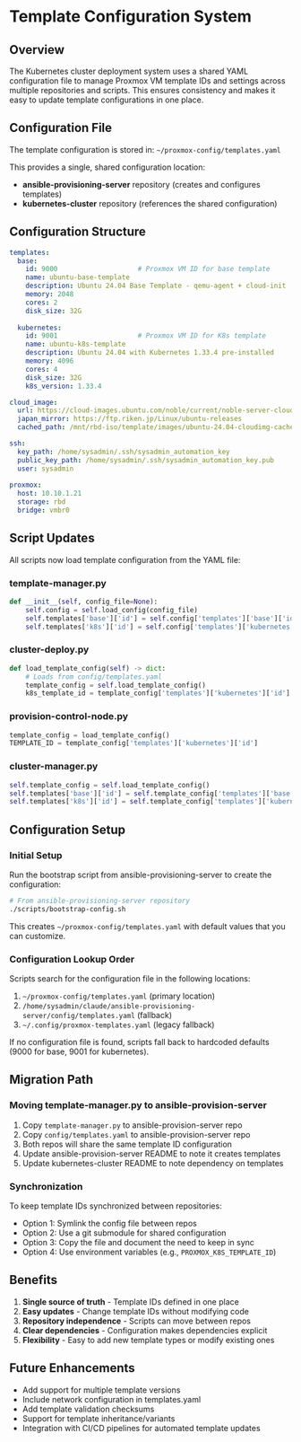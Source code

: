 # Template Configuration System

## Overview

The Kubernetes cluster deployment system uses a shared YAML configuration file to manage Proxmox VM template IDs and settings across multiple repositories and scripts. This ensures consistency and makes it easy to update template configurations in one place.

## Configuration File

The template configuration is stored in: `~/proxmox-config/templates.yaml`

This provides a single, shared configuration location:
- **ansible-provisioning-server** repository (creates and configures templates)
- **kubernetes-cluster** repository (references the shared configuration)

## Configuration Structure

```yaml
templates:
  base:
    id: 9000                    # Proxmox VM ID for base template
    name: ubuntu-base-template
    description: Ubuntu 24.04 Base Template - qemu-agent + cloud-init
    memory: 2048
    cores: 2
    disk_size: 32G
    
  kubernetes:
    id: 9001                    # Proxmox VM ID for K8s template
    name: ubuntu-k8s-template
    description: Ubuntu 24.04 with Kubernetes 1.33.4 pre-installed
    memory: 4096
    cores: 4
    disk_size: 32G
    k8s_version: 1.33.4

cloud_image:
  url: https://cloud-images.ubuntu.com/noble/current/noble-server-cloudimg-amd64.img
  japan_mirror: https://ftp.riken.jp/Linux/ubuntu-releases
  cached_path: /mnt/rbd-iso/template/images/ubuntu-24.04-cloudimg-cached.img

ssh:
  key_path: /home/sysadmin/.ssh/sysadmin_automation_key
  public_key_path: /home/sysadmin/.ssh/sysadmin_automation_key.pub
  user: sysadmin
  
proxmox:
  host: 10.10.1.21
  storage: rbd
  bridge: vmbr0
```

## Script Updates

All scripts now load template configuration from the YAML file:

### template-manager.py
```python
def __init__(self, config_file=None):
    self.config = self.load_config(config_file)
    self.templates['base']['id'] = self.config['templates']['base']['id']
    self.templates['k8s']['id'] = self.config['templates']['kubernetes']['id']
```

### cluster-deploy.py
```python
def load_template_config(self) -> dict:
    # Loads from config/templates.yaml
    template_config = self.load_template_config()
    k8s_template_id = template_config['templates']['kubernetes']['id']
```

### provision-control-node.py
```python
template_config = load_template_config()
TEMPLATE_ID = template_config['templates']['kubernetes']['id']
```

### cluster-manager.py
```python
self.template_config = self.load_template_config()
self.templates['base']['id'] = self.template_config['templates']['base']['id']
self.templates['k8s']['id'] = self.template_config['templates']['kubernetes']['id']
```

## Configuration Setup

### Initial Setup
Run the bootstrap script from ansible-provisioning-server to create the configuration:

```bash
# From ansible-provisioning-server repository
./scripts/bootstrap-config.sh
```

This creates `~/proxmox-config/templates.yaml` with default values that you can customize.

### Configuration Lookup Order

Scripts search for the configuration file in the following locations:
1. `~/proxmox-config/templates.yaml` (primary location)
2. `/home/sysadmin/claude/ansible-provisioning-server/config/templates.yaml` (fallback)
3. `~/.config/proxmox-templates.yaml` (legacy fallback)

If no configuration file is found, scripts fall back to hardcoded defaults (9000 for base, 9001 for kubernetes).

## Migration Path

### Moving template-manager.py to ansible-provision-server

1. Copy `template-manager.py` to ansible-provision-server repo
2. Copy `config/templates.yaml` to ansible-provision-server repo
3. Both repos will share the same template ID configuration
4. Update ansible-provision-server README to note it creates templates
5. Update kubernetes-cluster README to note dependency on templates

### Synchronization

To keep template IDs synchronized between repositories:
- Option 1: Symlink the config file between repos
- Option 2: Use a git submodule for shared configuration
- Option 3: Copy the file and document the need to keep in sync
- Option 4: Use environment variables (e.g., `PROXMOX_K8S_TEMPLATE_ID`)

## Benefits

1. **Single source of truth** - Template IDs defined in one place
2. **Easy updates** - Change template IDs without modifying code
3. **Repository independence** - Scripts can move between repos
4. **Clear dependencies** - Configuration makes dependencies explicit
5. **Flexibility** - Easy to add new template types or modify existing ones

## Future Enhancements

- Add support for multiple template versions
- Include network configuration in templates.yaml
- Add template validation checksums
- Support for template inheritance/variants
- Integration with CI/CD pipelines for automated template updates